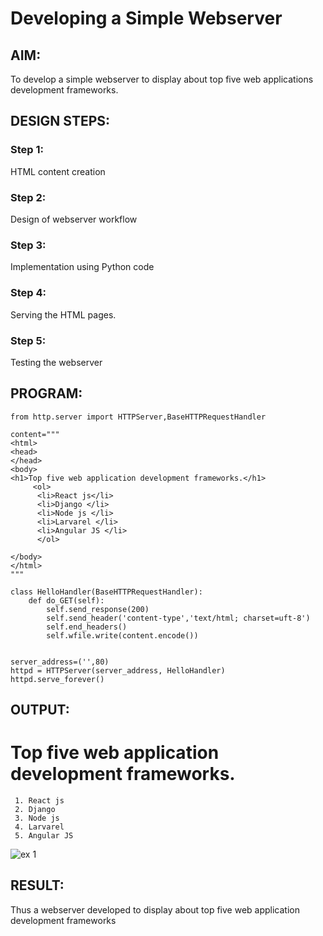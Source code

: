 # Developing a Simple Webserver
## AIM:
To develop a simple webserver to display about top five web applications development frameworks.

## DESIGN STEPS:
### Step 1: 
HTML content creation
### Step 2:
Design of webserver workflow
### Step 3:
Implementation using Python code
### Step 4:
Serving the HTML pages.
### Step 5:
Testing the webserver

## PROGRAM:


```
from http.server import HTTPServer,BaseHTTPRequestHandler

content="""
<html>
<head>
</head>
<body>
<h1>Top five web application development frameworks.</h1>
     <ol>
      <li>React js</li>
      <li>Django </li>
      <li>Node js </li>
      <li>Larvarel </li>
      <li>Angular JS </li>
      </ol>

</body>
</html>
"""

class HelloHandler(BaseHTTPRequestHandler):
    def do_GET(self):
        self.send_response(200)
        self.send_header('content-type','text/html; charset=uft-8')
        self.end_headers()
        self.wfile.write(content.encode())


server_address=('',80)
httpd = HTTPServer(server_address, HelloHandler)
httpd.serve_forever()
```
 



## OUTPUT:
   
   # Top five web application development frameworks.
     1. React js
     2. Django
     3. Node js
     4. Larvarel
     5. Angular JS
     
     
 
  ![ex 1](https://user-images.githubusercontent.com/118343998/215250439-4da660aa-9220-4957-899c-3d753da7a948.png)

     
   

## RESULT:
  Thus a webserver developed to display about top five web application development frameworks

